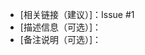 <!--
!!!ATTENTION!!!

当前内容来自 PR 模版

* **贡献指南：** https://os-edu.github.io/contribution/add_contributing_guide/

     

     建议提 PR 前请先：

1. 查看已有 PR 信息：https://github.com/OS-EDU/os-edu.github.io/pulls?q=is%3Apr+is%3Aclosed
2. 将以下 `#1` 中 `1` 修改为当前pr对应的 Issue ID (#issue-id 前后需要留空格)


!!!ATTENTION!!!
-->

* [相关链接（建议）]：Issue #1
* [描述信息（可选）]：
* [备注说明（可选）]：
